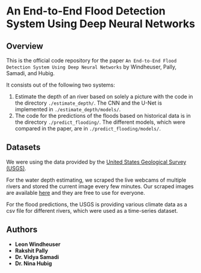 #  An End-to-End Flood Detection System Using Deep Neural Networks

## Overview
This is the official code repository for the paper `An End-to-End Flood Detection System Using Deep Neural Networks` by Windheuser, Pally, Samadi, and Hubig.

It consists out of the following two systems:

1) Estimate the depth of an river based on solely a picture with the code in the directory `./estimate_depth/`.
The CNN and the U-Net is implemented in `./estimate_depth/models/`.
2) The code for the predictions of the floods based on historical data is in the directory `./predict_flooding/`.
The different models, which were compared in the paper, are in `./predict_flooding/models/`.

## Datasets
We were using the data provided by the [United States Geological Survey (USGS)](https://www.usgs.gov/).

For the water depth estimating, we scraped the live webcams of multiple rivers and stored the current image every few minutes.
Our scraped images are available [here](https://syncandshare.lrz.de/getlink/fiMsEgY3zyVpFZCeUxy9Sef7/) and they are free to use for everyone.

For the flood predictions, the USGS is providing various climate data as a csv file for different rivers, which were used as a time-series dataset.

## Authors

* **Leon Windheuser** 
* **Rakshit Pally** 
* **Dr. Vidya Samadi** 
* **Dr. Nina Hubig** 

